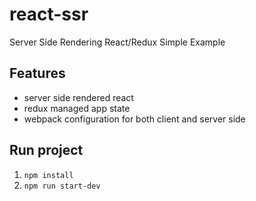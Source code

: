 # react-ssr
Server Side Rendering React/Redux Simple Example

## Features
- server side rendered react
- redux managed app state
- webpack configuration for both client and server side

## Run project
1. `npm install`
2. `npm run start-dev`

